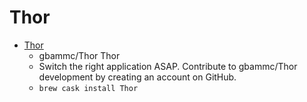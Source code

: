 # Thor
- [Thor](https://github.com/gbammc/Thor/)
  -  gbammc/Thor Thor
  - Switch the right application ASAP. Contribute to gbammc/Thor development by creating an account on GitHub.
  - `brew cask install Thor`
